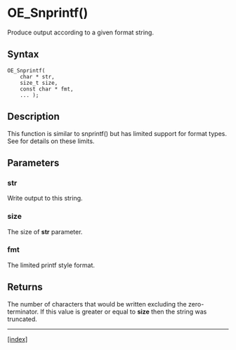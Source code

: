 # OE_Snprintf()

Produce output according to a given format string.

## Syntax

    OE_Snprintf(
        char * str,
        size_t size,
        const char * fmt,
        ... );
## Description 

This function is similar to snprintf() but has limited support for format types. See  for details on these limits.





## Parameters

### str

Write output to this string.


### size

The size of **str** parameter.


### fmt

The limited printf style format.


## Returns

The number of characters that would be written excluding the zero-terminator. If this value is greater or equal to **size**  then the string was truncated.


---
[[index]](index.md)


